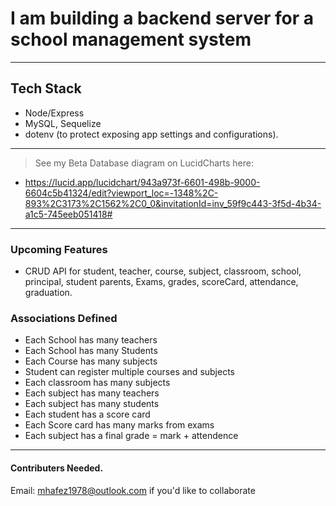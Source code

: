 # I am building a backend server for a school management system
---
## Tech Stack
- Node/Express
- MySQL, Sequelize
- dotenv (to protect exposing app settings and configurations).
---
> See my Beta Database diagram on LucidCharts here:

 - https://lucid.app/lucidchart/943a973f-6601-498b-9000-6604c5b41324/edit?viewport_loc=-1348%2C-893%2C3173%2C1562%2C0_0&invitationId=inv_59f9c443-3f5d-4b34-a1c5-745eeb051418#
---
### Upcoming Features 
- CRUD API for student, teacher, course, subject, classroom, school, principal, student parents, Exams, grades, scoreCard, attendance, graduation.

### Associations Defined
- Each School has many teachers
- Each School has many Students
- Each Course has many subjects
- Student can register multiple courses and subjects
- Each classroom has many subjects
- Each subject has many teachers
- Each subject has many students
- Each student has a score card
- Each Score card has many marks from exams
- Each subject has a final grade = mark + attendence

---
#### Contributers Needed.
Email: mhafez1978@outlook.com if you'd like to collaborate


